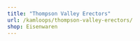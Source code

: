 ```yaml
---
title: "Thompson Valley Erectors"
url: /kamloops/thompson-valley-erectors/
shop: Eisenwaren
---
```

